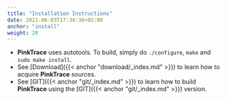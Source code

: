 ```yaml
---
title: "Installation Instructions"
date: 2021-06-03T17:34:36+02:00
anchor: "install"
weight: 20
---
```


- **PinkTrace** uses autotools. To build, simply do `./configure`, `make` and `sudo make install`.
- See [Download]({{< anchor "download/_index.md" >}}) to learn how to acquire **PinkTrace** sources.
- See [GIT]({{< anchor "git/_index.md" >}}) to learn how to build **PinkTrace**
  using the [GIT]({{< anchor "git/_index.md" >}}) version.

